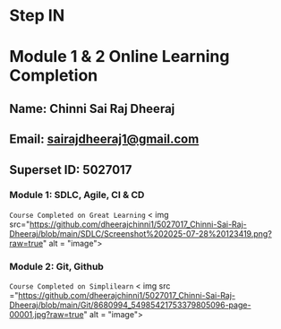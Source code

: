 # Step IN
# Module 1 & 2 Online Learning Completion

## Name: Chinni Sai Raj Dheeraj
## Email: sairajdheeraj1@gmail.com
## Superset ID: 5027017

### Module 1: SDLC, Agile, CI & CD 
``` Course Completed on Great Learning ```
< img src="https://github.com/dheerajchinni1/5027017_Chinni-Sai-Raj-Dheeraj/blob/main/SDLC/Screenshot%202025-07-28%20123419.png?raw=true" alt =  "image">

### Module 2: Git, Github
``` Course Completed on Simplilearn ```
< img src ="https://github.com/dheerajchinni1/5027017_Chinni-Sai-Raj-Dheeraj/blob/main/Git/8680994_54985421753379805096-page-00001.jpg?raw=true" alt = "image">
